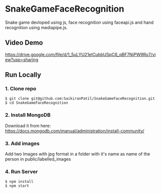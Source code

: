 # SnakeGameFaceRecognition
Snake game devloped using js, face recognition using faceapi.js and hand recognition using mediapipe.js.

## Video Demo
https://drive.google.com/file/d/1_5uLYU21elCubbUSpC6_qBF7NiPW9Ro7/view?usp=sharing


## Run Locally

### 1. Clone repo

```
$ git clone git@github.com:SaikiranPatil/SnakeGameFaceRecognition.git
$ cd SnakeGameFaceRecognition
```

### 2. Install MongoDB

Download it from here: https://docs.mongodb.com/manual/administration/install-community/

### 3. Add images

Add two Images with jpg format in a folder with it's name as name of the person in public/labelled_images 

### 4. Run Server

```
$ npm install
$ npm start
```

